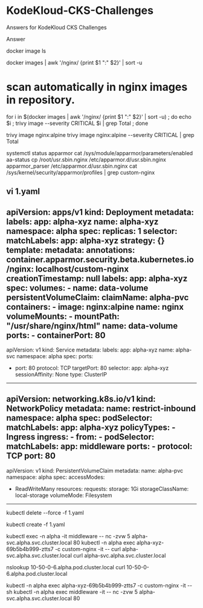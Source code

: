 # KodeKloud-CKS-Challenges
Answers for KodeKloud CKS Challenges

Answer

docker image ls

docker images | awk '/nginx/ {print $1 ":" $2}' | sort -u

# scan automatically in nginx images in repository.
for i in $(docker images | awk '/nginx/ {print $1 ":" $2}' | sort -u) ; do echo $i ; trivy image --severity CRITICAL $i | grep Total ; done

trivy image nginx:alpine
trivy image nginx:alpine --severity CRITICAL | grep Total

systemctl status apparmor
cat /sys/module/apparmor/parameters/enabled
aa-status
cp /root/usr.sbin.nginx /etc/apparmor.d/usr.sbin.nginx
apparmor_parser /etc/apparmor.d/usr.sbin.nginx
cat /sys/kernel/security/apparmor/profiles | grep custom-nginx

vi 1.yaml
---
apiVersion: apps/v1
kind: Deployment
metadata:
  labels:
    app: alpha-xyz
  name: alpha-xyz
  namespace: alpha
spec:
  replicas: 1
  selector:
    matchLabels:
      app: alpha-xyz
  strategy: {}
  template:
    metadata:
      annotations:
        container.apparmor.security.beta.kubernetes.io/nginx: localhost/custom-nginx
      creationTimestamp: null
      labels:
        app: alpha-xyz
    spec:
      volumes:
       - name: data-volume
         persistentVolumeClaim:
           claimName: alpha-pvc
      containers:
      - image: nginx:alpine
        name: nginx
        volumeMounts:
        - mountPath: "/usr/share/nginx/html"
          name: data-volume
        ports:
        - containerPort: 80
---		  
apiVersion: v1
kind: Service
metadata:
  labels:
    app: alpha-xyz
  name: alpha-svc
  namespace: alpha
spec:
  ports:
  - port: 80
    protocol: TCP
    targetPort: 80
  selector:
    app: alpha-xyz
  sessionAffinity: None
  type: ClusterIP
---
apiVersion: networking.k8s.io/v1
kind: NetworkPolicy
metadata:
  name: restrict-inbound
  namespace: alpha
spec:
  podSelector:
    matchLabels:
      app: alpha-xyz
  policyTypes:
    - Ingress
  ingress:
    - from:
        - podSelector:
            matchLabels:
              app: middleware
      ports:
       - protocol: TCP
         port: 80
---
apiVersion: v1
kind: PersistentVolumeClaim
metadata:
  name: alpha-pvc
  namespace: alpha
spec:
  accessModes:
  - ReadWriteMany
  resources:
    requests:
      storage: 1Gi
  storageClassName: local-storage
  volumeMode: Filesystem
---

kubectl delete --force -f 1.yaml

kubectl create -f 1.yaml

kubectl exec -n alpha -it middleware -- nc -zvw 5 alpha-svc.alpha.svc.cluster.local 80
kubectl -n alpha exec alpha-xyz-69b5b4b999-ztts7 -c custom-nginx -it -- curl alpha-svc.alpha.svc.cluster.local
curl alpha-svc.alpha.svc.cluster.local

nslookup 10-50-0-6.alpha.pod.cluster.local
curl 10-50-0-6.alpha.pod.cluster.local

kubectl -n alpha exec alpha-xyz-69b5b4b999-ztts7 -c custom-nginx -it -- sh
kubectl -n alpha exec middleware -it -- nc -zvw 5 alpha-svc.alpha.svc.cluster.local 80
